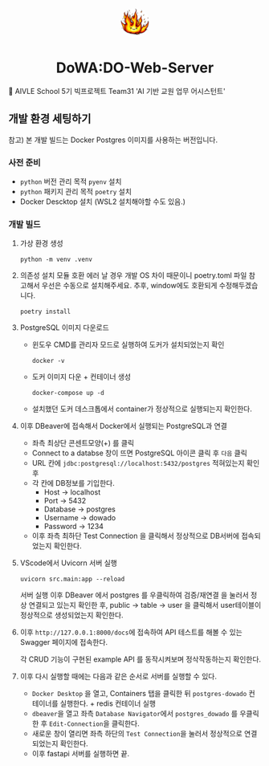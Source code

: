 <p align="center">
  <a href="https://aivle.kt.co.kr/home/main/indexMain">
    <img alt="DoWADO Logo" src="asset/img/team37_bigbang_icon.png" width="60" style="border-radius: 50%;" />
  </a>
</p>
<h1 align="center">
    DoWA:DO-Web-Server
</h1>

🌟 AIVLE School 5기 빅프로젝트 Team31 'AI 기반 교원 업무 어시스턴트'


## 개발 환경 세팅하기

참고) 본 개발 빌드는 Docker Postgres 이미지를 사용하는 버전입니다.

### 사전 준비

- `python` 버전 관리 목적 `pyenv` 설치
- `python` 패키지 관리 목적 `poetry` 설치
- Docker Descktop 설치 (WSL2 설치해야할 수도 있음.)

### 개발 빌드

1. 가상 환경 생성

   ```shell
   python -m venv .venv
   ```

2. 의존성 설치
   모듈 호환 에러 날 경우 개발 OS 차이 때문이니 poetry.toml 파일 참고해서 우선은 수동으로 설치해주세요.
   추후, window에도 호환되게 수정해두겠습니다.

   ```shell
   poetry install
   ```

3. PostgreSQL 이미지 다운로드

   - 윈도우 CMD를 관리자 모드로 실행하여 도커가 설치되었는지 확인
     ```
     docker -v
     ```
   - 도커 이미지 다운 + 컨테이너 생성
     ```
     docker-compose up -d
     ```
   - 설치했던 도커 데스크톱에서 container가 정상적으로 실행되는지 확인한다.

4. 이후 DBeaver에 접속해서 Docker에서 실행되는 PostgreSQL과 연결

   - 좌측 최상단 콘센트모양(+) 를 클릭
   - Connect to a databse 창이 뜨면 PostgreSQL 아이콘 클릭 후 `다음` 클릭
   - URL 칸에 `jdbc:postgresql://localhost:5432/postgres` 적혀있는지 확인 후
   - 각 칸에 DB정보를 기입한다.
     - Host -> localhost
     - Port -> 5432
     - Database -> postgres
     - Username -> dowado
     - Password -> 1234
   - 이후 좌측 최하단 Test Connection 을 클릭해서 정상적으로 DB서버에 접속되었는지 확인한다.

5. VScode에서 Uvicorn 서버 실행
   ```
   uvicorn src.main:app --reload
   ```
   서버 실행 이후 DBeaver 에서 postgres 를 우클릭하여 검증/재연결 을 눌러서 정상 연결되고 있는지 확인한 후,
   public -> table -> user 을 클릭해서 user테이블이 정상적으로 생성되었는지 확인한다.

6. 이후 `http://127.0.0.1:8000/docs`에 접속하여 API 테스트를 해볼 수 있는 Swagger 페이지에 접속한다. <br>

    각 CRUD 기능이 구현된 example API 를 동작시켜보며 정삭작동하는지 확인한다.

7. 이후 다시 실행할 때에는 다음과 같은 순서로 서버를 실행할 수 있다.

    - `Docker Desktop` 을 열고, Containers 탭을 클릭한 뒤 `postgres-dowado` 컨테이너를 실행한다. + redis 컨테이너 실행
    - `dbeaver`을 열고 좌측 `Database Navigator`에서 `postgres_dowado` 를 우클릭한 후 `Edit-Connection`을 클릭한다.
    - 새로운 창이 열리면 좌측 하단의 `Test Connection`을 눌러서 정상적으로 연결되었는지 확인한다.
    - 이후 fastapi 서버를 실행하면 끝.
